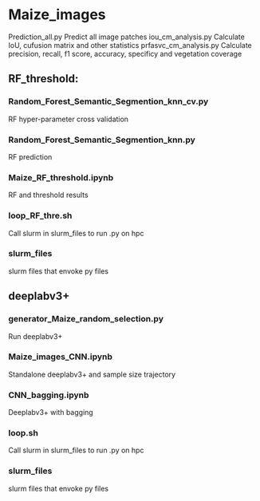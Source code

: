 # Maize_images
Prediction_all.py
Predict all image patches
iou_cm_analysis.py
Calculate IoU, cufusion matrix and other statistics
prfasvc_cm_analysis.py
Calculate precision, recall, f1 score, accuracy, specificy and vegetation coverage

## RF_threshold:
### Random_Forest_Semantic_Segmention_knn_cv.py
RF hyper-parameter cross validation
### Random_Forest_Semantic_Segmention_knn.py
RF prediction
### Maize_RF_threshold.ipynb
RF and threshold results

### loop_RF_thre.sh
Call slurm in slurm_files to run .py on hpc

### slurm_files
slurm files that envoke py files


## deeplabv3+

### generator_Maize_random_selection.py
Run deeplabv3+

### Maize_images_CNN.ipynb
Standalone deeplabv3+ and sample size trajectory

### CNN_bagging.ipynb
Deeplabv3+ with bagging

### loop.sh
Call slurm in slurm_files to run .py on hpc

### slurm_files
slurm files that envoke py files

